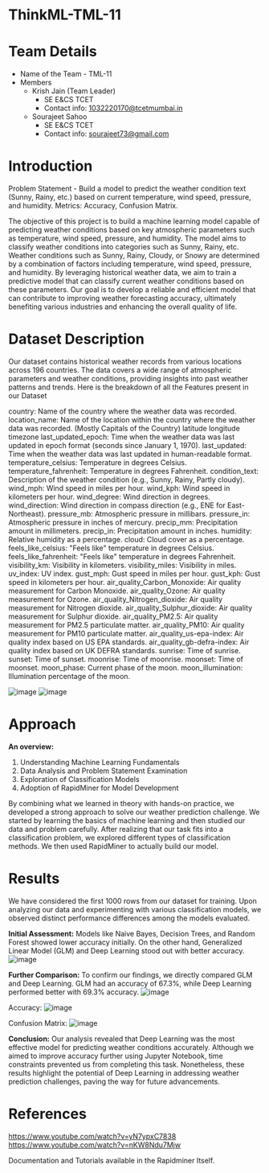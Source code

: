 # ThinkML-TML-11

# Team Details
- Name of the Team - TML-11
- Members
  - Krish Jain (Team Leader) 
      - SE E&CS TCET
      - Contact info: 1032220170@tcetmumbai.in
  - Sourajeet Sahoo
      - SE E&CS TCET
      - Contact info: sourajeet73@gmail.com

# Introduction 
  
  Problem Statement - Build a model to predict the weather condition text (Sunny, Rainy, etc.) based on current temperature, wind speed, pressure, and humidity. Metrics: Accuracy, Confusion Matrix.

The objective of this project is to build a machine learning model capable of predicting weather conditions based on key atmospheric parameters such as temperature, wind speed, pressure, and humidity. The model aims to classify weather conditions into categories such as Sunny, Rainy, etc.
Weather conditions such as Sunny, Rainy, Cloudy, or Snowy are determined by a combination of factors including temperature, wind speed, pressure, and humidity. By leveraging historical weather data, we aim to train a predictive model that can classify current weather conditions based on these parameters.
Our goal is to develop a reliable and efficient model that can contribute to improving weather forecasting accuracy, ultimately benefiting various industries and enhancing the overall quality of life.

# Dataset Description

Our dataset contains historical weather records from various locations across 196 countries. The data covers a wide range of atmospheric parameters and weather conditions, providing insights into past weather patterns and trends.
Here is the breakdown of all the Features present in our Dataset

country: Name of the country where the weather data was recorded.
location_name: Name of the location within the country where the weather data was recorded. (Mostly Capitals of the Country)
latitude
longitude
timezone
last_updated_epoch: Time when the weather data was last updated in epoch format (seconds since January 1, 1970).
last_updated: Time when the weather data was last updated in human-readable format.
temperature_celsius: Temperature in degrees Celsius.
temperature_fahrenheit: Temperature in degrees Fahrenheit.
condition_text: Description of the weather condition (e.g., Sunny, Rainy, Partly cloudy).
wind_mph: Wind speed in miles per hour.
wind_kph: Wind speed in kilometers per hour.
wind_degree: Wind direction in degrees.
wind_direction: Wind direction in compass direction (e.g., ENE for East-Northeast).
pressure_mb: Atmospheric pressure in millibars.
pressure_in: Atmospheric pressure in inches of mercury.
precip_mm: Precipitation amount in millimeters.
precip_in: Precipitation amount in inches.
humidity: Relative humidity as a percentage.
cloud: Cloud cover as a percentage.
feels_like_celsius: "Feels like" temperature in degrees Celsius.
feels_like_fahrenheit: "Feels like" temperature in degrees Fahrenheit.
visibility_km: Visibility in kilometers.
visibility_miles: Visibility in miles.
uv_index: UV index.
gust_mph: Gust speed in miles per hour.
gust_kph: Gust speed in kilometers per hour.
air_quality_Carbon_Monoxide: Air quality measurement for Carbon Monoxide.
air_quality_Ozone: Air quality measurement for Ozone.
air_quality_Nitrogen_dioxide: Air quality measurement for Nitrogen dioxide.
air_quality_Sulphur_dioxide: Air quality measurement for Sulphur dioxide.
air_quality_PM2.5: Air quality measurement for PM2.5 particulate matter.
air_quality_PM10: Air quality measurement for PM10 particulate matter.
air_quality_us-epa-index: Air quality index based on US EPA standards.
air_quality_gb-defra-index: Air quality index based on UK DEFRA standards.
sunrise: Time of sunrise.
sunset: Time of sunset.
moonrise: Time of moonrise.
moonset: Time of moonset.
moon_phase: Current phase of the moon.
moon_illumination: Illumination percentage of the moon.

![image](https://github.com/krjofficial/ThinkML-TML-11/assets/98098201/caa871e3-bc8a-45c5-9903-234cdb443225)
![image](https://github.com/krjofficial/ThinkML-TML-11/assets/98098201/ce306734-d6ca-47e7-a451-1493bf774db5)


# Approach

**An overview:**
1. Understanding Machine Learning Fundamentals
2. Data Analysis and Problem Statement Examination
3. Exploration of Classification Models
4. Adoption of RapidMiner for Model Development

By combining what we learned in theory with hands-on practice, we developed a strong approach to solve our weather prediction challenge. We started by learning the basics of machine learning and then studied our data and problem carefully. After realizing that our task fits into a classification problem, we explored different types of classification methods.
We then used RapidMiner to actually build our model.

# Results 

We have considered the first 1000 rows from our dataset for training.
Upon analyzing our data and experimenting with various classification models, we observed distinct performance differences among the models evaluated.

**Initial Assessment:**
Models like Naive Bayes, Decision Trees, and Random Forest showed lower accuracy initially.
On the other hand, Generalized Linear Model (GLM) and Deep Learning stood out with better accuracy.
![image](https://github.com/krjofficial/ThinkML-TML-11/assets/98098201/817ad7a1-4977-462c-876c-09bb02f233d3)


**Further Comparison:**
To confirm our findings, we directly compared GLM and Deep Learning.
GLM had an accuracy of 67.3%, while Deep Learning performed better with 69.3% accuracy.
![image](https://github.com/krjofficial/ThinkML-TML-11/assets/98098201/98f87642-f4d5-4612-9c43-0adcbc728ff7)

Accuracy: 
![image](https://github.com/krjofficial/ThinkML-TML-11/assets/98098201/b888d09c-2243-4ad4-ac8f-4cf0eb6ceb49)

Confusion Matrix:
![image](https://github.com/krjofficial/ThinkML-TML-11/assets/98098201/ac8aff6f-4efd-4164-9763-99ba6a487d05)

**Conclusion:**
Our analysis revealed that Deep Learning was the most effective model for predicting weather conditions accurately. Although we aimed to improve accuracy further using Jupyter Notebook, time constraints prevented us from completing this task. Nonetheless, these results highlight the potential of Deep Learning in addressing weather prediction challenges, paving the way for future advancements.

# References

https://www.youtube.com/watch?v=yN7ypxC7838
https://www.youtube.com/watch?v=nKW8Ndu7Mjw

Documentation and Tutorials available in the Rapidminer Itself.





